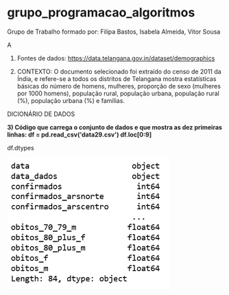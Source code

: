 # grupo_programacao_algoritmos
Grupo de Trabalho formado por: Filipa Bastos, Isabela Almeida, Vitor Sousa

A
1) Fontes de dados: https://data.telangana.gov.in/dataset/demographics

2) CONTEXTO: O documento selecionado foi extraído do censo de 2011 da Índia, e refere-se a todos os distritos de Telangana mostra estatísticas básicas do número de homens, mulheres, proporção de sexo (mulheres por 1000 homens), população rural, população urbana, população rural (%), população urbana (%) e famílias.

DICIONÁRIO DE DADOS

**3) Código que carrega o conjunto de dados e que mostra as dez primeiras linhas:
df = pd.read_csv('data29.csv')
df.loc[0:9]**

df.dtypes



![grupo_dtypes.PNG](https://github.com/filipabastos/grupo_programacao_algoritmos/blob/master/grupo_dtypes.PNG)



